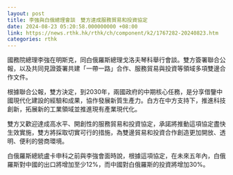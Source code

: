 ```yaml
---
layout: post
title: 李強與白俄總理會談　雙方達成服務貿易和投資協定
date: 2024-08-23 05:20:58.000000000 +08:00
link: https://news.rthk.hk/rthk/ch/component/k2/1767282-20240823.htm
categories: rthk
---
```


國務院總理李強在明斯克，同白俄羅斯總理戈洛夫琴科舉行會談。雙方簽署聯合公報，以及共同見證簽署共建「一帶一路」合作、服務貿易與投資等領域多項雙邊合作文件。

根據聯合公報，雙方決定，到2030年，兩國政府的中期核心任務，是分享借鑒中國現代化建設的經驗和成果，協作發展新質生產力。白方在中方支持下，推進科技創新，拓展新的工業領域並推進現有產業現代化。

雙方又歡迎達成高水平、開創性的服務貿易和投資協定，承諾將推動這項協定盡快生效實施，雙方將採取切實可行的措施，為雙邊貿易和投資合作創造更加開放、透明、便利的營商環境。

白俄羅斯總統盧卡申科之前與李強會面時說，根據這項協定，在未來五年內，白俄羅斯對中國的出口將增加至少12%，而中國對白俄羅斯的投資將增加30%。
